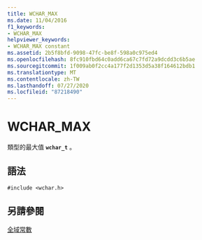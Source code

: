 ```yaml
---
title: WCHAR_MAX
ms.date: 11/04/2016
f1_keywords:
- WCHAR_MAX
helpviewer_keywords:
- WCHAR_MAX constant
ms.assetid: 2b5f8bfd-9098-47fc-be8f-598a0c975ed4
ms.openlocfilehash: 8fc910fbd64c0add6ca67c7fd72a9dcdd3c6b5ae
ms.sourcegitcommit: 1f009ab0f2cc4a177f2d1353d5a38f164612bdb1
ms.translationtype: MT
ms.contentlocale: zh-TW
ms.lasthandoff: 07/27/2020
ms.locfileid: "87218490"
---
```

# <a name="wchar_max"></a>WCHAR_MAX

類型的最大值 **`wchar_t`** 。

## <a name="syntax"></a>語法

```
#include <wchar.h>
```

## <a name="see-also"></a>另請參閱

[全域常數](../c-runtime-library/global-constants.md)
